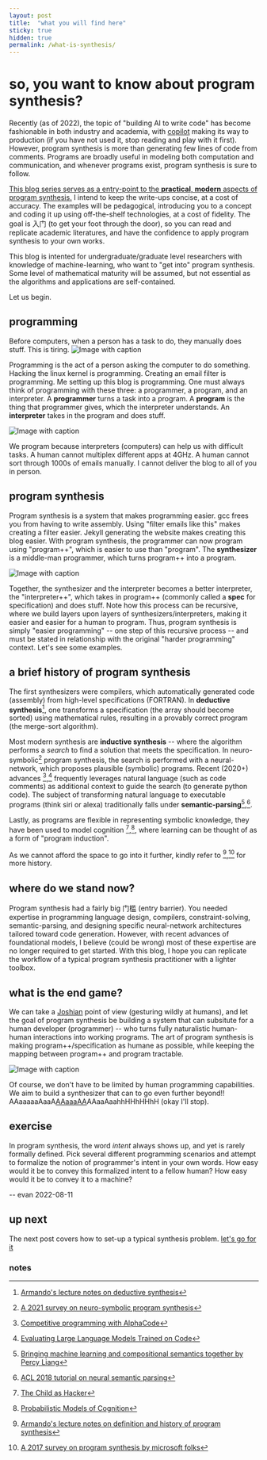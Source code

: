 ```yaml
---
layout: post
title:  "what you will find here"
sticky: true
hidden: true
permalink: /what-is-synthesis/
---
```


# so, you want to know about program synthesis?

Recently (as of 2022), the topic of "building AI to write code" has become fashionable in both industry and academia, with [copilot](https://github.com/features/copilot) making its way to production (if you have not used it, stop reading and play with it first). However, program synthesis is more than generating few lines of code from comments. Programs are broadly useful in modeling both computation and communication, and whenever programs exist, program synthesis is sure to follow. 

<ins>This blog series serves as a entry-point to the **practical**, **modern** aspects of program synthesis.</ins> I intend to keep the write-ups concise, at a cost of accuracy. The examples will be pedagogical, introducing you to a concept and coding it up using off-the-shelf technologies, at a cost of fidelity. The goal is 入门 (to get your foot through the door), so you can read and replicate academic literatures, and have the confidence to apply program synthesis to your own works. 

This blog is intented for undergraduate/graduate level researchers with knowledge of machine-learning, who want to "get into" program synthesis. Some level of mathematical maturity will be assumed, but not essential as the algorithms and applications are self-contained.

Let us begin.

## programming
Before computers, when a person has a task to do, they manually does stuff. This is tiring.
![Image with caption](/program-synthesis-minimal/assets/what-is-this/doing.png "doing")

Programming is the act of a person asking the computer to do something. Hacking the linux kernel is programming. Creating an email filter is programming. Me setting up this blog is programming. One must always think of programming with these three: a programmer, a program, and an interpreter. A **programmer** turns a task into a program. A **program** is the thing that programmer gives, which the interpreter understands. An **interpreter** takes in the program and does stuff.

<!-- 
Programming consists of a **programmer**, who writes a **program**, which is executed on an **interpreter**. One must think about programming with all three in mind! -->
![Image with caption](/program-synthesis-minimal/assets/what-is-this/programming1.png "programming")

We program because interpreters (computers) can help us with difficult tasks. A human cannot multiplex different apps at 4GHz. A human cannot sort through 1000s of emails manually. I cannot deliver the blog to all of you in person.

## program synthesis
Program synthesis is a system that makes programming easier. gcc frees you from having to write assembly. Using "filter emails like this" makes creating a filter easier. Jekyll generating the website makes creating this blog easier. With program synthesis, the programmer can now program using "program++", which is easier to use than "program". The **synthesizer** is a middle-man programmer, which turns program++ into a program.

![Image with caption](/program-synthesis-minimal/assets/what-is-this/prog_plus.png "synthesis")

 Together, the synthesizer and the interpreter becomes a better interpreter, the "interpreter++", which takes in program++ (commonly called a **spec** for specification) and does stuff. Note how this process can be recursive, where we build layers upon layers of synthesizers/interpreters, making it easier and easier for a human to program. Thus, program synthesis is simply "easier programming" -- one step of this recursive process -- and must be stated in relationship with the original "harder programming" context. Let's see some examples.

## a brief history of program synthesis
The first synthesizers were compilers, which automatically generated code (assembly) from high-level specifications (FORTRAN). In **deductive synthesis**[^deductive], one transforms a specification (the array should become sorted) using mathematical rules, resulting in a provably correct program (the merge-sort algorithm).

Most modern synthesis are **inductive synthesis** -- where the algorithm performs a _search_ to find a solution that meets the specification. In neuro-symbolic[^neurosym] program synthesis, the search is performed with a neural-network, which proposes plausible (symbolic) programs. Recent (2020+) advances [^alphacode],[^codex] frequently leverages natural language (such as code comments) as additional context to guide the search (to generate python code). The subject of transforming natural language to executable programs (think siri or alexa) traditionally falls under **semantic-parsing**[^sem-parse],[^sem-tutorial]. 

Lastly, as programs are flexible in representing symbolic knowledge, they have been used to model cognition [^joshrule],[^probmods], where learning can be thought of as a form of "program induction".

As we cannot afford the space to go into it further, kindly refer to [^1],[^2] for more history.

## where do we stand now?
Program synthesis had a fairly big 门槛 (entry barrier). You needed expertise in programming language design, compilers, constraint-solving, semantic-parsing, and designing specific neural-network architectures tailored toward code generation. However, with recent advances of foundational models, I believe (could be wrong) most of these expertise are no longer required to get started. With this blog, I hope you can replicate the workflow of a typical program synthesis practitioner with a lighter toolbox.

## what is the end game?
We can take a [Joshian](https://youtu.be/RB78vRUO6X8) point of view (gesturing wildly at humans), and let the goal of program synthesis be building a system that can subsitute for a human developer (programmer) -- who turns fully naturalistic human-human interactions into working programs. The art of program synthesis is making program++/specification as humane as possible, while keeping the mapping between program++ and program tractable.

![Image with caption](/program-synthesis-minimal/assets/what-is-this/synthesis-ultimate1.png "human-program")

Of course, we don't have to be limited by human programming capabilities. We aim to build a synthesizer that can to go even further beyond!! AAaaaaaAaaA[AAaaaAA](https://youtu.be/3FM2kbvYljw?t=18)AAaaAaahhHHhHHhH (okay I'll stop).

## exercise
In program synthesis, the word _intent_ always shows up, and yet is rarely formally defined. Pick several different programming scenarios and attempt to formalize the notion of programmer's intent in your own words. How easy would it be to convey this formalized intent to a fellow human? How easy would it be to convey it to a machine?

-- evan  2022-08-11

## up next
The next post covers how to set-up a typical synthesis problem. [let's go for it](/program-synthesis-minimal/typical-synthesis-problem/)

### notes
[^1]: [Armando's lecture notes on definition and history of program synthesis](https://people.csail.mit.edu/asolar/SynthesisCourse/Lecture1.htm)

[^2]: [A 2017 survey on program synthesis by microsoft folks](https://www.microsoft.com/en-us/research/wp-content/uploads/2017/10/program_synthesis_now.pdf)

[^deductive]: [Armando's lecture notes on deductive synthesis](https://people.csail.mit.edu/asolar/SynthesisCourse/Lecture17.htm)

[^neurosym]: [A 2021 survey on neuro-symbolic program synthesis](https://www.cs.utexas.edu/~swarat/pubs/PGL-049-Plain.pdf)

[^alphacode]: [Competitive programming with AlphaCode](https://www.deepmind.com/blog/competitive-programming-with-alphacode)

[^codex]: [Evaluating Large Language Models Trained on Code](https://arxiv.org/abs/2107.03374)

[^sem-parse]: [Bringing machine learning and compositional semantics together by Percy Liang](https://web.stanford.edu/~cgpotts/manuscripts/liang-potts-semantics.pdf)

[^sem-tutorial]: [ACL 2018 tutorial on neural semantic parsing](https://github.com/allenai/acl2018-semantic-parsing-tutorial)

[^joshrule]: [The Child as Hacker](http://colala.berkeley.edu/papers/rule2020child.pdf)

[^probmods]: [Probabilistic Models of Cognition](http://probmods.org/)